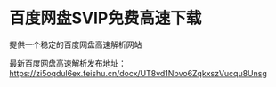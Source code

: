 # 百度网盘SVIP免费高速下载
提供一个稳定的百度网盘高速解析网站

最新百度网盘高速解析发布地址：
https://zi5oqdul6ex.feishu.cn/docx/UT8vd1Nbvo6ZqkxszVucqu8Unsg

